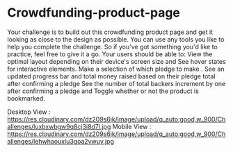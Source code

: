 # Crowdfunding-product-page

Your challenge is to build out this crowdfunding product page and get it looking as close to the design as possible. You can use any tools you like to help you 
complete the challenge. So if you've got something you'd like to practice, feel free to give it a go. Your users should be able to:
View the optimal layout depending on their device's screen size and See hover states for interactive elements.
Make a selection of which pledge to make . See an updated progress bar and total money raised based on their pledge total after confirming a pledge
See the number of total backers increment by one after confirming a pledge and Toggle whether or not the product is bookmarked.

Desktop View : https://res.cloudinary.com/dz209s6jk/image/upload/q_auto:good,w_900/Challenges/luxbxwbgw9q8cj3i8d7l.jpg 
Mobile View : https://res.cloudinary.com/dz209s6jk/image/upload/q_auto:good,w_900/Challenges/lehwhaouxlu3goa2vwuy.jpg
